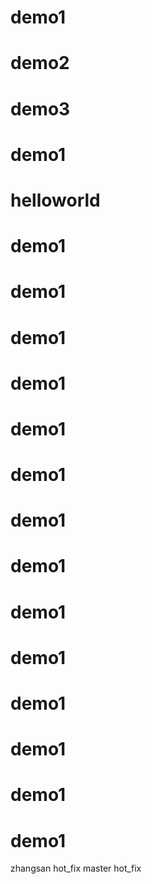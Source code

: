 # demo1
# demo2
# demo3
# demo1
# helloworld
# demo1
# demo1
# demo1
# demo1
# demo1
# demo1
# demo1
# demo1
# demo1
# demo1
# demo1
# demo1
# demo1
# demo1
zhangsan
hot_fix
master
hot_fix
